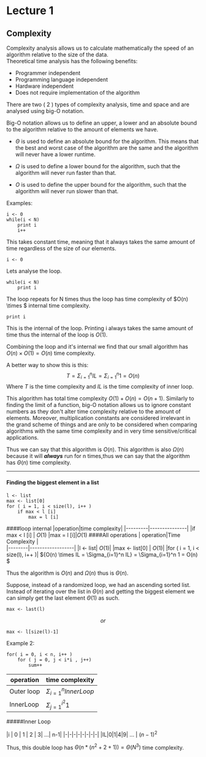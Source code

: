 
# Lecture 1
## Complexity
Complexity analysis allows us to calculate mathematically the speed of an algorithm relative to the size of the data.  
Theoretical time analysis has the following benefits:  
* Programmer independent
* Programming language independent
* Hardware independent
* Does not require implementation of the algorithm

There are two ( 2 ) types of complexity analysis, time and space and are analysed using big-O notation.

Big-O notation allows us to define an upper, a lower and an absolute bound to the algorithm relative to the amount of elements we have.

* $\Theta$ is used to define an absolute bound for the algorithm. This means that the best and worst case of the algorithm are the same and the algorithm will never have a lower runtime.  

* $\Omega$ is used to define a lower bound for the algorithm, such that the algorithm will never run faster than that.  
* ${O}$ is used to define the upper bound for the algorithm, such that the algorithm will never run slower than that.

Examples:  

    i <- 0
    while(i < N)
        print i
        i++


This takes constant time, meaning that it always takes the same amount of time regardless of the size of our elements.

    i <- 0

Lets analyse the loop.

    while(i < N)
        print i

The loop repeats for  N times thus the loop has time complexity of $O(n) \times $ internal time complexity.

    print i

This is the internal of the loop. Printing i always takes the same amount of time thus the internal of the loop is $O(1)$.

Combining the loop and it's internal we find that our small algorithm has $O(n) {\times} O(1) = O(n)$ time complexity. 

A better way to show this is this:
$$T= \Sigma_{i=1}^n IL = \Sigma_{i=1}^n 1 = O(n) $$Where $T$ is the time complexity and $IL$ is the time complexity of inner loop.

This algorithm has total time complexity $O(1)+O(n) = O(n+1)$.
Similarly to finding the limit of a function, big-O notation allows us to ignore constant numbers as they don't alter time complexity relative to the amount of elements. Moreover, multiplication constants are considered irrelevant in the grand scheme of things and are only to be considered when comparing algorithms with the same time complexity and in very time sensitive/critical applications.

Thus we can say that this algorithm is ${O(n)}$.
This algorithm is also $\Omega(n)$ because it will ***always*** run for n times,thus we can say that the algorithm has $\Theta(n)$ time complexity.
___
#### Finding the biggest element in a list
    l <- list
    max <- list[0]
    for ( i = 1, i < size(l), i++ )
        if max < l [i]
            max = l [i]
####loop internal
|operation|time complexity|
|---------|---------------|
|if max < l [i] | $O(1)$
|max = l [i]|$O(1)$
####All operations
| operation|Time Complexity |    
|--------|------------------|
|l <- list| ${O(1)}$|
|max <- list[0] | $O(1)$|
|for ( i = 1, i < size(l), i++ )| ${O(n) \times IL = \Sigma_{i=1}^n IL} = \Sigma_{i=1}^n 1 = O(n) $

Thus the algorithm is ${O(n)}$ and ${\Omega(n)}$ thus is ${\Theta(n)}$.

Suppose, instead of a randomized loop, we had an ascending sorted list. Instead of iterating over the list in ${\Theta(n)}$ and getting the biggest element we can simply get the last element ${\Theta(1)}$ as such.

    max <- last(l)

$$or$$

    max <- l[size(l)-1]

Example 2:

    for( i = 0, i < n, i++ )
        for ( j = 0, j < i*i , j++)
            sum++

|operation| time complexity|
|-|-|
|Outer loop|${\Sigma_{i=1}^nInnerLoop}$|
|InnerLoop|${\Sigma_{j=1}^{i^2}1}$|

#####Inner Loop

|i | 0 | 1 | 2 | 3| ...| n-1|
|-|-|-|-|-|-|-|-|
|IL|0|1|4|9| ... | ${(n-1)^2}$

Thus, this double loop has ${\Theta(n*(n^2+2+1))=\Theta(N^3)}$ time complexity.